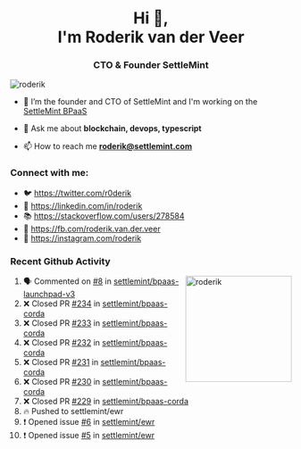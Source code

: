 <h1 align="center">Hi 👋,<br/> I'm Roderik van der Veer</h1>
<h3 align="center">CTO & Founder SettleMint</h3>

<p align="left"> <img src="https://komarev.com/ghpvc/?username=roderik" alt="roderik" /> </p>

- 🔭 I’m the founder and CTO of SettleMint and I'm working on the [SettleMint BPaaS](https://settlemint.com)

- 💬 Ask me about **blockchain, devops, typescript**

- 📫 How to reach me **roderik@settlemint.com**



### Connect with me:

- 🐦 https://twitter.com/r0derik
- 🏢 https://linkedin.com/in/roderik
- 📚 https://stackoverflow.com/users/278584
- 🙊 https://fb.com/roderik.van.der.veer
- 📸 https://instagram.com/roderik

### Recent Github Activity
<img src="https://github-readme-stats.vercel.app/api?username=roderik&show_icons=true&count_private=true" alt="roderik" align="right" height="190" />

<!--START_SECTION:activity-->
1. 🗣 Commented on [#8](https://github.com/settlemint/bpaas-launchpad-v3/issues/8) in [settlemint/bpaas-launchpad-v3](https://github.com/settlemint/bpaas-launchpad-v3)
2. ❌ Closed PR [#234](https://github.com/settlemint/bpaas-corda/pull/234) in [settlemint/bpaas-corda](https://github.com/settlemint/bpaas-corda)
3. ❌ Closed PR [#233](https://github.com/settlemint/bpaas-corda/pull/233) in [settlemint/bpaas-corda](https://github.com/settlemint/bpaas-corda)
4. ❌ Closed PR [#232](https://github.com/settlemint/bpaas-corda/pull/232) in [settlemint/bpaas-corda](https://github.com/settlemint/bpaas-corda)
5. ❌ Closed PR [#231](https://github.com/settlemint/bpaas-corda/pull/231) in [settlemint/bpaas-corda](https://github.com/settlemint/bpaas-corda)
6. ❌ Closed PR [#230](https://github.com/settlemint/bpaas-corda/pull/230) in [settlemint/bpaas-corda](https://github.com/settlemint/bpaas-corda)
7. ❌ Closed PR [#229](https://github.com/settlemint/bpaas-corda/pull/229) in [settlemint/bpaas-corda](https://github.com/settlemint/bpaas-corda)
8. 🔥 Pushed to settlemint/ewr
9. ❗️ Opened issue [#6](https://github.com/settlemint/ewr/issues/6) in [settlemint/ewr](https://github.com/settlemint/ewr)
10. ❗️ Opened issue [#5](https://github.com/settlemint/ewr/issues/5) in [settlemint/ewr](https://github.com/settlemint/ewr)
<!--END_SECTION:activity-->